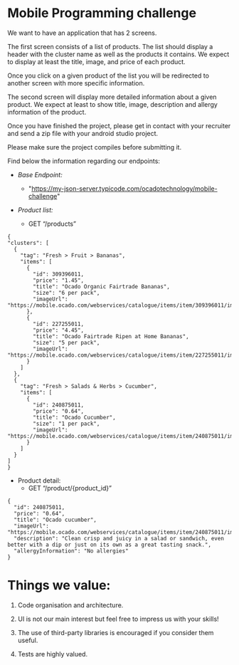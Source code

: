 # Mobile Programming challenge

We want to have an application that has 2 screens.

The first screen consists of a list of products. The list should display a header with the cluster name as well as the products it contains. We expect to display at least the title, image, and price of each product.

Once you click on a given product of the list you will be redirected to another screen with more specific information.

The second screen will display more detailed information about a given product. We expect at least to show title, image, description and allergy information of the product.

Once you have finished the project, please get in contact with your recruiter and send a zip file with your android studio project.

Please make sure the project compiles before submitting it.

Find below the information regarding our endpoints:

-   *Base Endpoint:*
	- "https://my-json-server.typicode.com/ocadotechnology/mobile-challenge"

-   *Product list:*
	-   GET “/products”
  ```
  {
  "clusters": [
    {
      "tag": "Fresh > Fruit > Bananas",
      "items": [
        {
          "id": 309396011,
          "price": "1.45",
          "title": "Ocado Organic Fairtrade Bananas",
          "size": "6 per pack",
          "imageUrl": "https://mobile.ocado.com/webservices/catalogue/items/item/309396011/images/image/0/240x240.jpg"
        },
        {
          "id": 227255011,
          "price": "4.45",
          "title": "Ocado Fairtrade Ripen at Home Bananas",
          "size": "5 per pack",
          "imageUrl": "https://mobile.ocado.com/webservices/catalogue/items/item/227255011/images/image/0/240x240.jpg"
        }
      ]
    },
    {
      "tag": "Fresh > Salads & Herbs > Cucumber",
      "items": [
        {
          "id": 240875011,
          "price": "0.64",
          "title": "Ocado Cucumber",
          "size": "1 per pack",
          "imageUrl": "https://mobile.ocado.com/webservices/catalogue/items/item/240875011/images/image/0/240x240.jpg"
        }
      ]
    }
  ]
}
```

-   Product detail:
	-   GET “/product/{product_id}”
```
{
  "id": 240875011,
  "price": "0.64",
  "title": "Ocado cucumber",
  "imageUrl": "https://mobile.ocado.com/webservices/catalogue/items/item/240875011/images/image/0/360x360.jpg",
  "description": "Clean crisp and juicy in a salad or sandwich, even better with a dip or just on its own as a great tasting snack.",
  "allergyInformation": "No allergies"
}
```
# Things we value:

1.  Code organisation and architecture.

2.  UI is not our main interest but feel free to impress us with your skills!

3.  The use of third-party libraries is encouraged if you consider them useful.

4.  Tests are highly valued.




